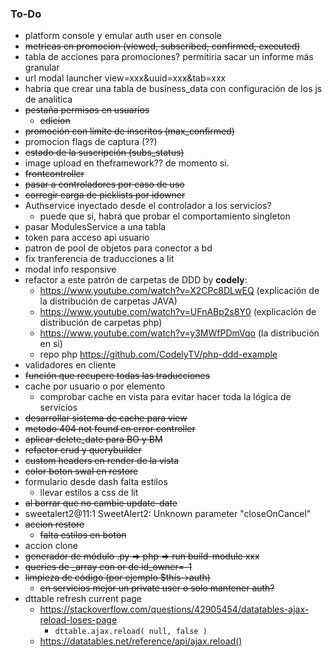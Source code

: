 ### To-Do
- platform console y emular auth user en console
- ~~metricas en promocion (viewed, subscribed, confirmed, executed)~~
- tabla de acciones para promociones? permitiria sacar un informe más granular
- url modal launcher view=xxx&uuid=xxx&tab=xxx
- habria que crear una tabla de business_data con configuración de los js de analitica
- ~~pestaña permisos en usuarios~~
  - ~~edicion~~
- ~~promoción con límite de inscritos (max_confirmed)~~
- promocion flags de captura (??) 
- ~~estado de la suscripción (subs_status)~~
- image upload en theframework?? de momento si.
- ~~frontcontroller~~
- ~~pasar a controladores por caso de uso~~
- ~~corregir carga de picklists por idowner~~
- Authservice inyectado desde el controlador a los servicios?
  - puede que si, habrá que probar el comportamiento singleton
- pasar ModulesService a una tabla
- token para acceso api usuario
- patron de pool de objetos para conector a bd
- fix tranferencia de traducciones a lit
- modal info responsive
- refactor a este patrón de carpetas de DDD by **codely**:
  - https://www.youtube.com/watch?v=X2CPc8DLwEQ (explicación de la distribución de carpetas JAVA)
  - https://www.youtube.com/watch?v=UFnABp2s8Y0 (explicación de distribución de carpetas php)
  - https://www.youtube.com/watch?v=y3MWfPDmVqo (la distribución en si)
  - repo php https://github.com/CodelyTV/php-ddd-example
- validadores en cliente
- ~~función que recupere todas las traducciones~~
- cache por usuario o por elemento
  - comprobar cache en vista para evitar hacer toda la lógica de servicios
- ~~desarrollar sistema de cache para view~~
- ~~metodo 404 not found en error controller~~
- ~~aplicar delete_date para BO y BM~~
- ~~refactor crud y querybuilder~~
- ~~custom headers en render de la vista~~
- ~~color boton swal en restore~~
- formulario desde dash falta estilos
  - llevar estilos a css de lit
- ~~al borrar que no cambie update-date~~
- sweetalert2@11:1 SweetAlert2: Unknown parameter "closeOnCancel"
- ~~accion restore~~
  - ~~falta estilos en boton~~
- accion clone
- ~~generador de módulo .py => php => run build-module xxx~~
- ~~queries de _array con or de id_owner=-1~~
- ~~limpieza de código (por ejemplo $this->auth)~~
  - ~~en servicios mejor un private user o solo mantener auth?~~ 
- dttable refresh current page
  - https://stackoverflow.com/questions/42905454/datatables-ajax-reload-loses-page
    - `dttable.ajax.reload( null, false )`
  - https://datatables.net/reference/api/ajax.reload()